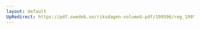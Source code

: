 ```yaml
---
layout: default
UpRedirect: https://pdf.swedeb.se/riksdagen-volumeG-pdf/199596/reg_199596/reg_199596_0173.pdf
---
```

